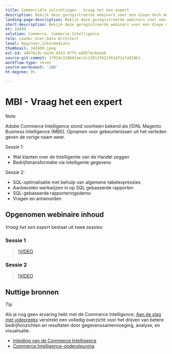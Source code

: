 ```yaml
---
title: Commerciële inlichtingen - Vraag het een expert
description: Bekijk deze geregistreerde webinars voor een diepe duik met het productteam van de Intelligentie van de Handel, met inbegrip van bedrijfstransformatie door intelligente gegevens.
landing-page-description: Bekijk deze geregistreerde webinars voor een diepe duik met het productteam van de Intelligentie van de Handel, met inbegrip van bedrijfstransformatie door intelligente gegevens.
short-description: Bekijk deze geregistreerde webinars voor een diepe duik met het productteam van de Intelligentie van de Handel, met inbegrip van bedrijfstransformatie door intelligente gegevens.
kt: 10404
solution: Commerce, Commerce Intelligence
role: Leader,User,Data Architect
level: Beginner,Intermediate
thumbnail: 342409.jpeg
exl-id: a8676c0c-ba3b-4543-87f5-edd57ec6aeeb
source-git-commit: 1792dc318643aec2c12613f621361d72a7a918b1
workflow-type: tm+mt
source-wordcount: '186'
ht-degree: 0%

---
```


# MBI - Vraag het een expert

>[!NOTE]
>
>Adobe Commerce Intelligence stond voorheen bekend als [!DNL Magento Business Intelligence (MBI)]. Opnamen voor gebeurtenissen uit het verleden geven de vorige naam weer.

Sessie 1:

- Wat klanten over de Intelligentie van de Handel zeggen
- Bedrijfstransformatie via intelligente gegevens

Sessie 2:

- SQL-optimalisatie met behulp van algemene tabelexpressies
- Aanbevolen werkwijzen in op SQL gebaseerde rapporten
- SQL-gebaseerde rapporteringsdemo
- Vragen en antwoorden

## Opgenomen webinaire inhoud

_Vraag het een expert_ bestaat uit twee sessies:

### Sessie 1

>[!VIDEO](https://video.tv.adobe.com/v/342409?quality=12&learn=on)

### Sessie 2

>[!VIDEO](https://video.tv.adobe.com/v/342410?quality=12&learn=on)

## Nuttige bronnen

>[!TIP]
>
>Als je nog geen ervaring hebt met de Commerce Intelligence, [Aan de slag met videoreeks](https://experienceleague.adobe.com/docs/commerce-learn/tutorials/mbi/introduction/1-overview.html) verstrekt een volledig overzicht voor het drijven van betere bedrijfsinzichten en resultaten door gegevenssamenvoeging, analyse, en visualisatie.

- [Inleiding van de Commerce Intelligence](https://experienceleague.adobe.com/docs/commerce-business-intelligence/mbi/getting-started.html)
- [Commerce Intelligence-ondersteuning](https://experienceleague.adobe.com/docs/commerce-knowledge-base/kb/troubleshooting/miscellaneous/mbi-service-policies.html)
